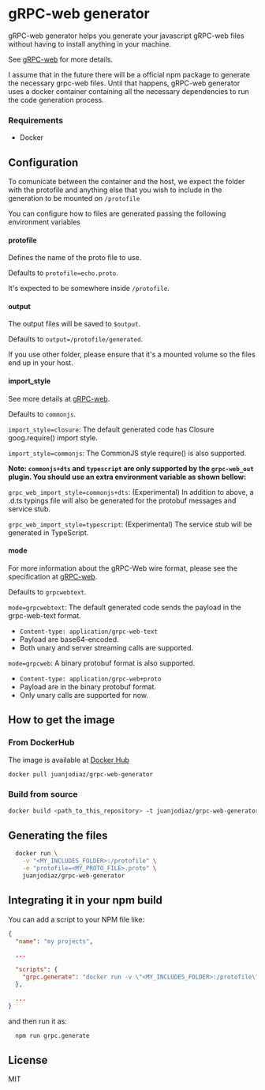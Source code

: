# gRPC-web generator

gRPC-web generator helps you generate your javascript gRPC-web files without having to install anything in your machine.

See [gRPC-web](https://github.com/grpc/grpc-web) for more details.

I assume that in the future there will be a official npm package to generate the necessary grpc-web files. Until that happens, gRPC-web generator uses a docker container containing all the necessary dependencies to run the code generation process.

### Requirements

- Docker

## Configuration

To comunicate between the container and the host, we expect the folder with the protofile and anything else that you wish to include in the generation to be mounted on `/protofile`

You can configure how to files are generated passing the following environment variables

#### protofile

Defines the name of the proto file to use.

Defaults to `protofile=echo.proto`.

It's expected to be somewhere inside `/protofile`.

#### output

The output files will be saved to `$output`.

Defaults to `output=/protofile/generated`.

If you use other folder, please ensure that it's a mounted volume so the files end up in your host.

#### import_style

See more details at [gRPC-web](https://github.com/grpc/grpc-web).

Defaults to `commonjs`.

`import_style=closure`: The default generated code has Closure goog.require() import style.

`import_style=commonjs`: The CommonJS style require() is also supported.

**Note: `commonjs+dts` and `typescript` are only supported by the `grpc-web_out` plugin. You should use an extra environment variable as shown bellow:**

`grpc_web_import_style=commonjs+dts`: (Experimental) In addition to above, a .d.ts typings file will also be generated for the protobuf messages and service stub.

`grpc_web_import_style=typescript`: (Experimental) The service stub will be generated in TypeScript.

#### mode
For more information about the gRPC-Web wire format, please see the specification at [gRPC-web](https://github.com/grpc/grpc-web).

Defaults to `grpcwebtext`.

`mode=grpcwebtext`: The default generated code sends the payload in the grpc-web-text format.

- `Content-type: application/grpc-web-text`
- Payload are base64-encoded.
- Both unary and server streaming calls are supported.

`mode=grpcweb`: A binary protobuf format is also supported.

- `Content-type: application/grpc-web+proto`
- Payload are in the binary protobuf format.
- Only unary calls are supported for now.

## How to get the image

### From DockerHub

The image is available at [Docker Hub](https://hub.docker.com/r/juanjodiaz/grpc-web-generator/)

```sh
docker pull juanjodiaz/grpc-web-generator
```

### Build from source

```bash
docker build <path_to_this_repository> -t juanjodiaz/grpc-web-generator
```

## Generating the files

```bash
  docker run \
    -v "<MY_INCLUDES_FOLDER>:/protofile" \
    -e "protofile=<MY_PROTO_FILE>.proto" \
    juanjodiaz/grpc-web-generator
```

## Integrating it in your npm build

You can add a script to your NPM file like:
```json
{
  "name": "my projects",

  ...

  "scripts": {
    "grpc.generate": "docker run -v \"<MY_INCLUDES_FOLDER>:/protofile\" -e \"protofile=<MY_PROTO_FILE>.proto\" juanjodiaz/grpc-web-generator:1.0.2"
  },

  ...
}

```

and then run it as:
```bash
  npm run grpc.generate
```

## License

MIT
